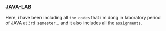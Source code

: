 ### [JAVA-LAB](https://github.com/markdown-it/markdown-it-abbr)

Here, i have been including all `the codes` that i'm dong in laboratory period of JAVA at `3rd semester`... and it also includes all the `assignments`.
